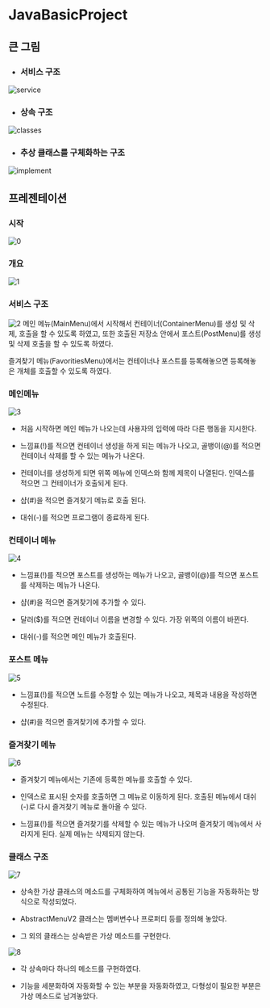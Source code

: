 # JavaBasicProject

## **큰 그림**

- ### 서비스 구조
![service](images/JavaBasicProject_Service.png)


- ### 상속 구조
![classes](images/JavaBasicProject_Class_export.png)  


- ### 추상 클래스를 구체화하는 구조
![implement](images/JavaBasicProject_implement_export.png)


## **프레젠테이션**

### 시작
![0](images/pt/0.png)

### 개요
![1](images/pt/1.png)

### 서비스 구조
![2](images/pt/2.png)
메인 메뉴(MainMenu)에서 시작해서 컨테이너(ContainerMenu)를 생성 및 삭제, 호출을 할 수 있도록 하였고, 또한 호출된 저장소 안에서 포스트(PostMenu)를 생성 및 삭제 호출을 할 수 있도록 하였다.

즐겨찾기 메뉴(FavoritiesMenu)에서는 컨테이너나 포스트를 등록해놓으면 등록해놓은 개체를 호출할 수 있도록 하였다.

### 메인메뉴
![3](images/pt/3.png)
- 처음 시작하면 메인 메뉴가 나오는데 사용자의 입력에 따라 다른 행동을 지시한다. 

- 느낌표(!)를 적으면 컨테이너 생성을 하게 되는 메뉴가 나오고, 골뱅이(@)를 적으면 컨테이너 삭제를 할 수 있는 메뉴가 나온다. 

- 컨테이너를 생성하게 되면 위쪽 메뉴에 인덱스와 함께 제목이 나열된다. 인덱스를 적으면 그 컨테이너가 호출되게 된다.

- 샵(#)을 적으면 즐겨찾기 메뉴로 호출 된다.

- 대쉬(-)를 적으면 프로그램이 종료하게 된다.

### 컨테이너 메뉴
![4](images/pt/4.png)
- 느낌표(!)를 적으면 포스트를 생성하는 메뉴가 나오고, 골뱅이(@)를 적으면 포스트를 삭제하는 메뉴가 나온다.

- 샵(#)을 적으면 즐겨찾기에 추가할 수 있다.

- 달러($)를 적으면 컨테이너 이름을 변경할 수 있다. 가장 위쪽의 이름이 바뀐다.

- 대쉬(-)를 적으면 메인 메뉴가 호출된다.

### 포스트 메뉴
![5](images/pt/5.png)
- 느낌표(!)를 적으면 노트를 수정할 수 있는 메뉴가 나오고, 제목과 내용을 작성하면 수정된다.

- 샵(#)을 적으면 즐겨찾기에 추가할 수 있다.

### 즐겨찾기 메뉴
![6](images/pt/6.png)
- 즐겨찾기 메뉴에서는 기존에 등록한 메뉴를 호출할 수 있다.

- 인덱스로 표시된 숫자를 호출하면 그 메뉴로 이동하게 된다. 호출된 메뉴에서 대쉬(-)로 다시 즐겨찾기 메뉴로 돌아올 수 있다.

- 느낌표(!)를 적으면 즐겨찾기를 삭제할 수 있는 메뉴가 나오며 즐겨찾기 메뉴에서 사라지게 된다. 실제 메뉴는 삭제되지 않는다.

### 클래스 구조
![7](images/pt/7.png)
- 상속한 가상 클래스의 메소드를 구체화하여 메뉴에서 공통된 기능을 자동화하는 방식으로 작성되었다.

- AbstractMenuV2 클래스는 멤버변수나 프로퍼티 등를 정의해 놓았다.

- 그 외의 클래스는 상속받은 가상 메소드를 구현한다.


![8](images/pt/8.png)
- 각 상속마다 하나의 메소드를 구현하였다.

- 기능을 세분화하여 자동화할 수 있는 부분을 자동화하였고, 다형성이 필요한 부분은 가상 메소드로 남겨놓았다.